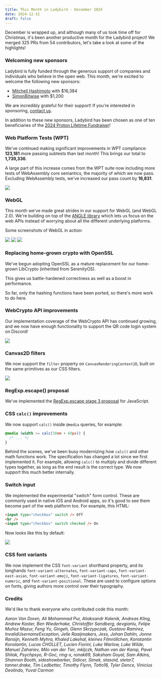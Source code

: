```yaml
---
title: This Month in Ladybird - December 2024
date: 2024-12-31
draft: false
---
```


December is wrapped up, and although many of us took time off for Christmas, it's been another productive month for the Ladybird project! We merged 325 PRs from 54 contributors, let's take a look at some of the highlights!

### Welcoming new sponsors

Ladybird is fully funded through the generous support of companies and individuals who believe in the open web. This month, we're excited to welcome the following new sponsors:

- [Mitchell Hashimoto](https://mitchellh.com) with $16,384
- [SimonBitwise](https://nomis.dk) with $1,200

We are incredibly grateful for their support! If you're interested in sponsoring, [contact us](mailto:contact@ladybird.org).

In addition to these new sponsors, Ladybird has been chosen as one of ten beneficiaries of the [2024 Proton Lifetime Fundraiser](https://proton.me/blog/2024-lifetime-account-charity-fundraiser)!

### Web Platform Tests (WPT)

We've continued making significant improvements in WPT compliance: **123,181** more passing subtests than last month! This brings our total to **1,739,336**.

A large part of this increase comes from the WPT suite now including more tests of WebAssembly core semantics, the majority of which we now pass. Excluding WebAssembly tests, we've increased our pass count by **16,831**.

![](/assets/img/newsletter-dec-2024-wpt-graph.gif)

### WebGL

This month we've made great strides in our support for WebGL (and WebGL 2.0).
We're building on top of the [ANGLE library](<https://en.wikipedia.org/wiki/ANGLE_(software)>)
which lets us focus on the web APIs instead of worrying about all the different underlying platforms.

Some screenshots of WebGL in action:

![](/assets/img/newsletter-dec-2024-webgl-github.png)
![](/assets/img/newsletter-dec-2024-webgl-shadertoy.png)
![](/assets/img/newsletter-dec-2024-webgl-unity-game.png)

### Replacing home-grown crypto with OpenSSL

We've begun adopting OpenSSL as a mature replacement for our home-grown LibCrypto (inherited from SerenityOS).

This gives us battle-hardened correctness as well as a boost in performance.

So far, only the hashing functions have been ported, so there's more work to do here.

### WebCrypto API improvements

Our implementation coverage of the WebCrypto API has continued growing, and we now have enough functionality to support the QR code login system on Discord!

![](/assets/img/newsletter-dec-2024-discord-qr-code.webp)

### Canvas2D filters

We now support the `filter` property on `CanvasRenderingContext2D`, built on the same primitives as our CSS filters.

![](/assets/img/newsletter-dec-2024-canvas-filter.png)

### RegExp.escape() proposal

We've implemented the [RegExp.escape stage 3 proposal](https://tc39.es/proposal-regex-escaping/) for JavaScript.

### CSS `calc()` improvements

We now support `calc()` inside `@media` queries, for example:

```css
@media (width >= calc(30em + 60px)) {
  /* ... */
}
```

Behind the scenes, we've been busy modernizing how `calc()` and other math functions work. The specification has
changed a lot since we first implemented it. For example, allowing `calc()` to multiply and divide different types
together, as long as the end result is the correct type. We now support this much better internally.

### Switch input

We implemented the experimental "switch" form control. These are commonly used in native iOS and Android apps, so it's
good to see them become part of the web platform too. For example, this HTML:

```html
<input type="checkbox" switch /> Off
<br />
<input type="checkbox" switch checked /> On
```

Now looks like this by default:

![](/assets/img/newsletter-dec-2024-switch-input.png)

### CSS font variants

We now implement the CSS `font-variant` shorthand property, and its longhands `font-variant-alternates`,
`font-variant-caps`, `font-variant-east-asian`, `font-variant-emoji`, `font-variant-ligatures`, `font-variant-numeric`,
and `font-variant-positional`. These are used to configure options on fonts, giving authors more control over their
typography.

### Credits

We'd like to thank everyone who contributed code this month:

_Aaron Van Doren, Ali Mohammad Pur, Aliaksandr Kalenik, Andreas Kling, Andrew Kaster, Ben Wiederhake, Christoffer Sandberg, devgianlu, Felipe Muñoz Mazur, Feng Yu, Gingeh, Glenn Skrzypczak, Gustavo Ramirez, InvalidUsernameException, Jelle Raaijmakers, Jess, Johan Dahlin, Jonne Ransijn, Kenneth Myhra, Khaled Lakehal, kleines Filmröllchen, Konstantin Konstantin, Lucas CHOLLET, Lucien Fiorini, Luke Warlow, Luke Wilde, Manuel Zahariev, Milo van der Tier, mkljczk, Nathan van der Kamp, Pavel Shliak, Psychpsyo, R-Goc, rmg-x, ronak69, Saksham Goyal, Sam Atkins, Shannon Booth, sideshowbarker, Sidicer, Simek, stasoid, stelar7, tanner.drake, Tim Ledbetter, Timothy Flynn, Totto16, Tyler Dence, Vinicius Deolindo, Yuval Carmon_
